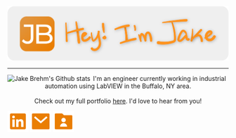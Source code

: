 <p align="center">
    <br>
    <img src="https://github.com/jakebrehm/jakebrehm/blob/master/img/banner.png" alt="Jake Brehm's Banner"/>
    <!-- <img src="https://github.com/jakebrehm/jakebrehm/blob/master/img/logo.png" width="100" alt="Personal Portfolio Logo"/> -->
</p>

<!-- <h1 align="center">Hey, I'm Jake 👋🏻</h1> -->

---

<img src="https://github-readme-stats.vercel.app/api?username=jakebrehm&count_private=true&hide_title=true&show_icons=true&title_color=EA7E02&bg_color=EFEFEF&icon_color=EA7E02" align="left" alt="Jake Brehm's Github stats"/>

<p align="center">I'm an engineer currently working in industrial automation using LabVIEW in the Buffalo, NY area.<br><br>Check out my full portfolio <a href="https://jakebrehm.com/">here</a>. I'd love to hear from you!</p>

<a href="https://www.linkedin.com/in/jacobbrehm/"><img src="https://github.com/jakebrehm/jakebrehm/blob/master/img/linkedin.svg" alt="Jake Brehm's LinkedIn"/></a>
<a href="mailto:mail@jakebrehm.com"><img src="https://github.com/jakebrehm/jakebrehm/blob/master/img/mail.svg" alt="Email Jake Brehm"/></a>
<a href="https://jakebrehm.com/"><img src="https://github.com/jakebrehm/jakebrehm/blob/master/img/portfolio.svg" alt="Jake Brehm's Portfolio"/></a>

[LinkedIn]: https://www.linkedin.com/in/jacobbrehm/
